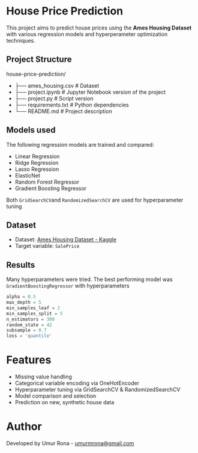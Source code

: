 # House Price Prediction

This project aims to predict house prices using the **Ames Housing Dataset** with various regression models and hyperperameter optimization techniques.

## Project Structure

house-price-prediction/
- ├── ames_housing.csv # Dataset
- ├── project.ipynb # Jupyter Notebook version of the project
- ├── project.py # Script version
- ├── requirements.txt # Python dependencies
- └── README.md # Project description

## Models used

The following regression models are trained and compared:

- Linear Regression
- Ridge Regression
- Lasso Regression
- ElasticNet
- Random Forest Regressor
- Gradient Boosting Regressor

Both `GridSearchCV`and `RandomizedSearchCV` are used for hyperparameter tuning

## Dataset
- Dataset: [Ames Housing Dataset - Kaggle](https://www.kaggle.com/datasets/prevek18/ames-housing-dataset)
- Target variable: `SalePrice`

## Results

Many hyperparameters were tried. The best performing model was `GradientBoostingRegressor` with hyperparameters
```python
alpha = 0.5
max_depth = 5
min_samples_leaf = 2
min_samples_split = 5
n_estimators = 300
random_state = 42
subsample = 0.7
loss = 'quantile'
```

# Features

- Missing value handling
- Categorical variable encoding via OneHotEncoder
- Hyperparameter tuning via GridSearchCV & RandomizedSearchCV
- Model comparison and selection
- Prediction on new, synthetic house data

# Author
Developed by Umur Rona - umurmrona@gmail.com